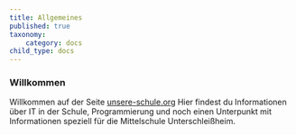 ```yaml
---
title: Allgemeines
published: true
taxonomy:
    category: docs
child_type: docs
---
```

### Willkommen

Willkommen auf der Seite [unsere-schule.org](unsere-schule.org) Hier findest du Informationen über IT in der Schule, Programmierung und noch einen Unterpunkt mit Informationen speziell für die Mittelschule Unterschleißheim.


